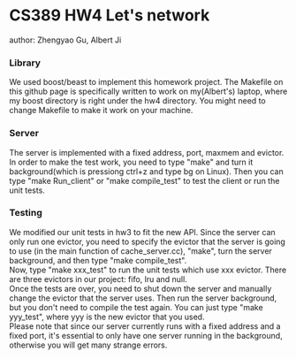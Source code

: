 # CS389 HW4 Let's network
author: Zhengyao Gu, Albert Ji

### Library
We used boost/beast to implement this homework project. The Makefile on this github page is specifically written to work on my(Albert's) laptop, where my boost directory is right under the hw4 directory. You might need to change Makefile to make it work on your machine.

### Server
The server is implemented with a fixed address, port, maxmem and evictor. In order to make the test work, you need to type "make" and turn it background(which is pressiong ctrl+z and type bg on Linux). Then you can type "make Run_client" or "make compile_test" to test the client or run the unit tests.

### Testing
We modified our unit tests in hw3 to fit the new API. Since the server can only run one evictor, you need to specify the evictor that the server is going to use (in the main function of cache_server.cc), "make", turn the server background, and then type "make compile_test".\
Now, type "make xxx_test" to run the unit tests which use xxx evictor. There are three evictors in our project: fifo, lru and null. \
Once the tests are over, you need to shut down the server and manually change the evictor that the server uses. Then run the server background, but you don't need to compile the test again. You can just type "make yyy_test", where yyy is the new evictor that you used.\
Please note that since our server currently runs with a fixed address and a fixed port, it's essential to only have one server running in the background, otherwise you will get many strange errors.

